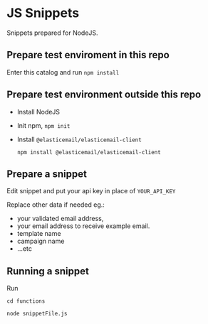 # JS Snippets
Snippets prepared for NodeJS.

## Prepare test enviroment in this repo
Enter this catalog and run `npm install`

## Prepare test environment outside this repo
- Install NodeJS
- Init npm, `npm init`
- Install `@elasticemail/elasticemail-client`

  ```npm install @elasticemail/elasticemail-client```

## Prepare a snippet
Edit snippet and put your api key in place of `YOUR_API_KEY`

Replace other data if needed eg.: 
- your validated email address, 
- your email address to receive example email.
- template name
- campaign name
- ...etc

## Running a snippet
Run

`cd functions`

`node snippetFile.js`
